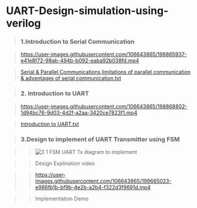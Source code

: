 # UART-Design-simulation-using-verilog

><h3>1.Introduction to Serial Communication </h3>

>https://user-images.githubusercontent.com/106643865/198865937-e41e8f72-98ab-494b-b092-eaba92b038fd.mp4

>[Serial & Parallel Communications,limitations of parallel communication & adventages of serial communication.txt](https://github.com/Srisrijakka1/UART-Design-simulation-using-verilog/files/9895386/Serial.Parallel.Communications.limitations.of.parallel.communication.adventages.of.serial.communication.txt)

><h3>2. Introduction to UART</h3>

>https://user-images.githubusercontent.com/106643865/198868802-1d94bc76-9d03-4d2f-a2aa-3420ce7823f1.mp4

>[Introduction to UART.txt](https://github.com/Srisrijakka1/UART-Design-simulation-using-verilog/files/9895384/Introduction.to.UART.txt)

><h3>3.Design to implement of UART Transmitter using FSM</h3>

  >> ![3 1 FSM UART Tx diagram to implement](https://user-images.githubusercontent.com/106643865/199658638-16d30460-33a9-4ffe-82d4-aa939696fca9.jpg)

  >>Design Explination video 

  >>https://user-images.githubusercontent.com/106643865/199665023-e986fb1b-bf9b-4e2b-a2b4-f322d3f9691d.mp4
   
  >> Implementation Demo
 
